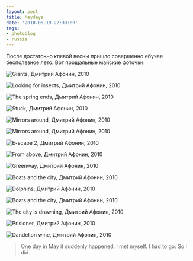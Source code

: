 ```yaml
---
layout: post
title: Maydays
date: '2010-06-19 22:33:00'
tags:
- photoblog
- russia
---
```


После достаточно клевой весны пришло совершенно ебучее бесполезное лето. Вот прощальные майские фоточки:

![Giants, Дмитрий Афонин, 2010](/assets/images/2017/10/giants_by_shouldgo.jpg)

![Looking for insects, Дмитрий Афонин, 2010](/assets/images/2017/10/looking_for_insects_by_shouldgo.jpg)

![The spring ends, Дмитрий Афонин, 2010](/assets/images/2017/10/IMG_7959.jpg)

![Stuck, Дмитрий Афонин, 2010](/assets/images/2017/10/stuck_by_shouldgo.jpg)

![Mirrors around, Дмитрий Афонин, 2010](/assets/images/2017/10/mirrors_around_2_by_shouldgo.jpg)

![Mirrors around, Дмитрий Афонин, 2010](/assets/images/2017/10/IMG_5134.jpg)

![E-scape 2, Дмитрий Афонин, 2010](/assets/images/2017/10/e_scape_2_ekaterinburg_city_by_shouldgo.jpg)

![From above, Дмитрий Афонин, 2010](/assets/images/2017/10/from_above_by_shouldgo.jpg)

![Greenway, Дмитрий Афонин, 2010](/assets/images/2017/10/greenway_by_shouldgo.jpg)

![Boats and the city, Дмитрий Афонин, 2010](/assets/images/2017/10/IMG_8754.jpg)

![Dolphins, Дмитрий Афонин, 2010](/assets/images/2017/10/IMG_8073.jpg)

![Boats and the city, Дмитрий Афонин, 2010](/assets/images/2017/10/boats_and_the_city_2_by_shouldgo.jpg)

![The city is drawning, Дмитрий Афонин, 2010](/assets/images/2017/10/the_city_is_drawning_by_shouldgo.jpg)

![Prisioner, Дмитрий Афонин, 2010](/assets/images/2017/10/prisioner_by_shouldgo-1.jpg)

![Dandelion wine, Дмитрий Афонин, 2010](/assets/images/2017/10/IMG_7964.jpg)

> One day in May it suddenly happened. I met myself. I had to go. So I did.

